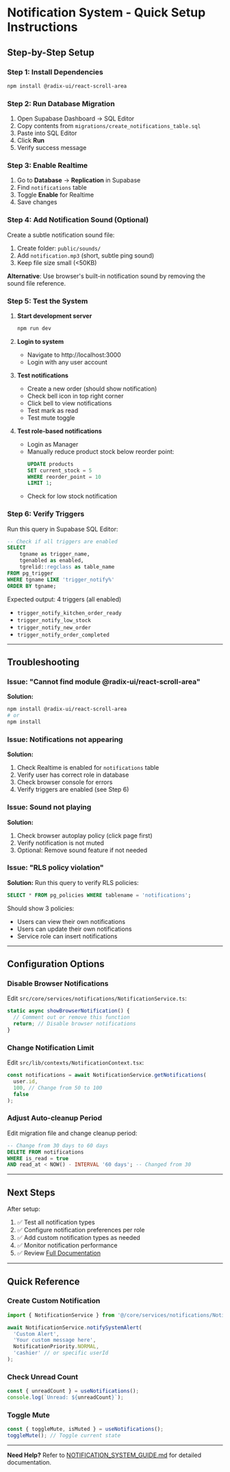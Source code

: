 # Notification System - Quick Setup Instructions

## Step-by-Step Setup

### Step 1: Install Dependencies

```bash
npm install @radix-ui/react-scroll-area
```

### Step 2: Run Database Migration

1. Open Supabase Dashboard → SQL Editor
2. Copy contents from `migrations/create_notifications_table.sql`
3. Paste into SQL Editor
4. Click **Run**
5. Verify success message

### Step 3: Enable Realtime

1. Go to **Database** → **Replication** in Supabase
2. Find `notifications` table
3. Toggle **Enable** for Realtime
4. Save changes

### Step 4: Add Notification Sound (Optional)

Create a subtle notification sound file:
1. Create folder: `public/sounds/`
2. Add `notification.mp3` (short, subtle ping sound)
3. Keep file size small (<50KB)

**Alternative**: Use browser's built-in notification sound by removing the sound file reference.

### Step 5: Test the System

1. **Start development server**
   ```bash
   npm run dev
   ```

2. **Login to system**
   - Navigate to http://localhost:3000
   - Login with any user account

3. **Test notifications**
   - Create a new order (should show notification)
   - Check bell icon in top right corner
   - Click bell to view notifications
   - Test mark as read
   - Test mute toggle

4. **Test role-based notifications**
   - Login as Manager
   - Manually reduce product stock below reorder point:
     ```sql
     UPDATE products 
     SET current_stock = 5 
     WHERE reorder_point = 10 
     LIMIT 1;
     ```
   - Check for low stock notification

### Step 6: Verify Triggers

Run this query in Supabase SQL Editor:

```sql
-- Check if all triggers are enabled
SELECT 
    tgname as trigger_name,
    tgenabled as enabled,
    tgrelid::regclass as table_name
FROM pg_trigger 
WHERE tgname LIKE 'trigger_notify%'
ORDER BY tgname;
```

Expected output: 4 triggers (all enabled)
- `trigger_notify_kitchen_order_ready`
- `trigger_notify_low_stock`
- `trigger_notify_new_order`
- `trigger_notify_order_completed`

---

## Troubleshooting

### Issue: "Cannot find module @radix-ui/react-scroll-area"

**Solution:**
```bash
npm install @radix-ui/react-scroll-area
# or
npm install
```

### Issue: Notifications not appearing

**Solution:**
1. Check Realtime is enabled for `notifications` table
2. Verify user has correct role in database
3. Check browser console for errors
4. Verify triggers are enabled (see Step 6)

### Issue: Sound not playing

**Solution:**
1. Check browser autoplay policy (click page first)
2. Verify notification is not muted
3. Optional: Remove sound feature if not needed

### Issue: "RLS policy violation"

**Solution:**
Run this query to verify RLS policies:
```sql
SELECT * FROM pg_policies WHERE tablename = 'notifications';
```

Should show 3 policies:
- Users can view their own notifications
- Users can update their own notifications  
- Service role can insert notifications

---

## Configuration Options

### Disable Browser Notifications

Edit `src/core/services/notifications/NotificationService.ts`:

```typescript
static async showBrowserNotification() {
  // Comment out or remove this function
  return; // Disable browser notifications
}
```

### Change Notification Limit

Edit `src/lib/contexts/NotificationContext.tsx`:

```typescript
const notifications = await NotificationService.getNotifications(
  user.id, 
  100, // Change from 50 to 100
  false
);
```

### Adjust Auto-cleanup Period

Edit migration file and change cleanup period:

```sql
-- Change from 30 days to 60 days
DELETE FROM notifications
WHERE is_read = true 
AND read_at < NOW() - INTERVAL '60 days'; -- Changed from 30
```

---

## Next Steps

After setup:
1. ✅ Test all notification types
2. ✅ Configure notification preferences per role
3. ✅ Add custom notification types as needed
4. ✅ Monitor notification performance
5. ✅ Review [Full Documentation](./NOTIFICATION_SYSTEM_GUIDE.md)

---

## Quick Reference

### Create Custom Notification

```typescript
import { NotificationService } from '@/core/services/notifications/NotificationService';

await NotificationService.notifySystemAlert(
  'Custom Alert',
  'Your custom message here',
  NotificationPriority.NORMAL,
  'cashier' // or specific userId
);
```

### Check Unread Count

```typescript
const { unreadCount } = useNotifications();
console.log(`Unread: ${unreadCount}`);
```

### Toggle Mute

```typescript
const { toggleMute, isMuted } = useNotifications();
toggleMute(); // Toggle current state
```

---

**Need Help?** Refer to [NOTIFICATION_SYSTEM_GUIDE.md](./NOTIFICATION_SYSTEM_GUIDE.md) for detailed documentation.
